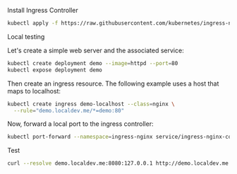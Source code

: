 Install Ingress Controller
```bash
kubectl apply -f https://raw.githubusercontent.com/kubernetes/ingress-nginx/controller-v1.8.0/deploy/static/provider/cloud/deploy.yaml
```

Local testing


Let's create a simple web server and the associated service:

```bash
kubectl create deployment demo --image=httpd --port=80
kubectl expose deployment demo
```


Then create an ingress resource. The following example uses a host that maps to localhost:

```bash
kubectl create ingress demo-localhost --class=nginx \
  --rule="demo.localdev.me/*=demo:80"
 ```

Now, forward a local port to the ingress controller:

```bash
kubectl port-forward --namespace=ingress-nginx service/ingress-nginx-controller 8080:80
```

Test
```bash
curl --resolve demo.localdev.me:8080:127.0.0.1 http://demo.localdev.me:8080
```